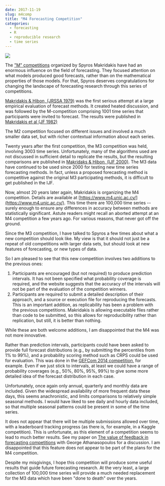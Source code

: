 ```yaml
---
date: 2017-11-19
slug: m4comp
title: "M4 Forecasting Competition"
categories:
  - forecasting
  - R
  - reproducible research
  - time series
---
```


[![](/img/m4.png)](https://www.m4.unic.ac.cy/)

The ["M" competitions](https://en.wikipedia.org/wiki/Makridakis_Competitions) organized by Spyros Makridakis have had an enormous influence on the field of forecasting. They focused attention on what models produced good forecasts, rather than on the mathematical properties of those models. For that, Spyros deserves congratulations for changing the landscape of forecasting research through this series of competitions.

[Makridakis & Hibon, (JRSSA 1979)](http://www.academia.edu/download/38588090/Makridakis__Hibon_Accuracy_of_Forecasting-_An_Empirical_investigation__JRSS.pdf) was the first serious attempt at a large empirical evaluation of forecast methods. It created heated discussion, and was followed by the M-competition comprising 1001 time series that participants were invited to forecast. The results were published in [Makridakis et al (JF 1982)](http://www.academia.edu/download/39314421/M-Competition_JoF_1982__Makridakis_et_al.pdf)

The M2 competition focused on different issues and involved a much smaller data set, but with richer contextual information about each series.

Twenty years after the first competition, the M3 competition was held, involving 3003 time series. Unfortunately, many of the algorithms used are not discussed in sufficient detail to replicate the results, but the resulting comparisons are published in [Makridaks & Hibon, (IJF 2000)](http://www.academia.edu/download/43384134/The_M3-Competition120160305-17298-3vrmqg.pdf). The M3 data have continued to be used since 2000 for testing new time series forecasting methods. In fact, unless a proposed forecasting method is competitive against the original M3 participating methods, it is difficult to get published in the IJF.

Now, almost 20 years later again, Makridakis is organizing the M4 competition. Details are available at [https://www.m4.unic.ac.cy/](https://www.m4.unic.ac.cy/). This time there are 100,000 time series -- surely enough to ensure any differences in accuracy between methods are statistically significant. Astute readers might recall an aborted attempt at an M4 competition a few years ago. For various reasons, that never got off the ground. 

Since the M3 competition, I have talked to Spyros a few times about what a new competition should look like. My view is that it should not just be a repeat of old competitions with larger data sets, but should look at new features of forecasting, or new types of data. 

So I am pleased to see that this new competition involves two additions to the previous ones:

  1. Participants are encouraged (but not required) to produce prediction intervals. It has not been specified what probability coverage is required, and the website suggests that the accuracy of the intervals will not be part of the evaluation of the competition winners.
  2. Participants are required to submit a detailed description of their approach, and a source or execution file for reproducing the forecasts. This is an important addition, as replicability has been a problem with the previous competitions. Makridakis is allowing executable files rather than code to be submitted, so this allows for reproducibility rather than replication, but still, it is better than nothing.

While these are both welcome additions, I am disappointed that the M4 was not more innovative.

Rather than prediction intervals, participants could have been asked to provide full forecast distributions (e.g., by submitting the percentiles from 1% to 99%), and a probability scoring method such as CRPS could be used for evaluation. This was done in the [GEFCom 2014 competition](/hyndsight/gefcom2014/), for example. Even if we just stick to intervals, at least we could have a range of probability coverages (e.g., 50%, 80%, 95%, 99%) to give some more detailed idea of the forecast distribution in each case.

Unfortunately, once again only annual, quarterly and monthly data are included. Given the widespread availability of more frequent data these days, this seems anachronistic, and limits comparisons to relatively simple seasonal methods. I would have liked to see daily and hourly data included, so that multiple seasonal patterns could be present in some of the time series.

It does not appear that there will be multiple submissions allowed over time, with a leaderboard tracking progress (as there is, for example, in a Kaggle competition). This is unfortunate, as this element of a competition seems to lead to much better results. See my paper on [The value of feedback in forecasting competitions](/publications/kaggle/) with George Athanasopoulos for a discussion. I am disappointed that this feature does not appear to be part of the plans for the M4 competition.

Despite my misgivings, I hope this competition will produce some useful results that guide future forecasting research. At the very least, a large collection of 100,000 time series will provide a much needed replacement for the M3 data which have been "done to death" over the years.